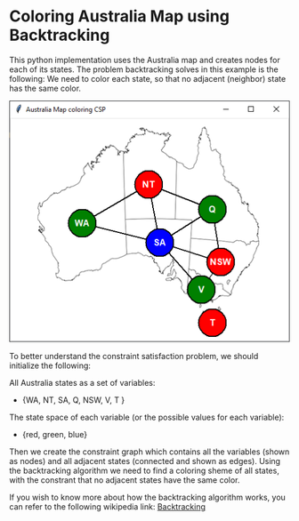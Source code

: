 # Coloring Australia Map using Backtracking

This python implementation uses the Australia map and creates nodes for each of its states. The problem backtracking solves in this example is the following: We need to color each state, so that no adjacent (neighbor) state has the same color.

![australia-graph](/images/csp.png)

To better understand the constraint satisfaction problem, we should initialize the following:

All Australia states as a set of variables:

* {WA, NT, SA, Q, NSW, V, T }

The state space of each variable (or the possible values for each variable):

* {red, green, blue}

Then we create the constraint graph which contains all the variables (shown as nodes) and all adjacent states (connected and shown as edges). Using the backtracking algorithm we need to find a coloring sheme of all states, with the constrant that no adjacent states have the same color.

If you wish to know more about how the backtracking algorithm works, you can refer to the following wikipedia link: [Backtracking](https://en.wikipedia.org/wiki/Backtracking)
